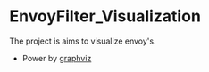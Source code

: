 # EnvoyFilter_Visualization
The project is aims to visualize envoy's. 
- Power by [graphviz](https://graphviz.org/)
